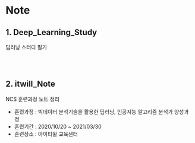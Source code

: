 # **Note**

## 1. Deep_Learning_Study
딥러닝 스터디 필기

<br>
<br>

## 2. itwill_Note
NCS 훈련과정 노트 정리
- 훈련과정 : 빅데이터 분석기술을 활용한 딥러닝, 인공지능 알고리즘 분석가 양성과정
- 훈련기간 : 2020/10/20 ~ 2021/03/30
- 훈련장소 : 아이티윌 교육센터
